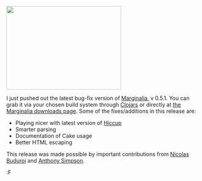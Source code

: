 <a href="http://blog.fogus.me/wp-content/uploads/2011/05/Aristotle-Marginalia.jpeg"><img src="http://blog.fogus.me/wp-content/uploads/2011/05/Aristotle-Marginalia-300x219.jpg" alt="" title="Aristotle Marginalia" width="300" height="219" class="aligncenter size-medium wp-image-3262" /></a>

I just pushed out the latest bug-fix version of [Marginalia](https://github.com/fogus/marginalia), v 0.5.1.  You can grab it via your chosen build system through [Clojars](http://clojars.org/marginalia) or directly at [the Marginalia downloads page](https://github.com/fogus/marginalia/downloads).  Some of the fixes/additions in this release are:

- Playing nicer with latest version of [Hiccup](https://github.com/weavejester/hiccup)
- Smarter parsing
- Documentation of Cake usage
- Better HTML escaping

This release was made possible by important contributions from [Nicolas Buduroi](https://github.com/budu) and [Anthony Simpson](https://github.com/Raynes).

:F
